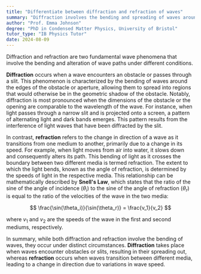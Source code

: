 ```yaml
---
title: "Differentiate between diffraction and refraction of waves"
summary: "Diffraction involves the bending and spreading of waves around obstacles, while refraction is the change in direction of waves passing from one medium to another."
author: "Prof. Emma Johnson"
degree: "PhD in Condensed Matter Physics, University of Bristol"
tutor_type: "IB Physics Tutor"
date: 2024-08-09
---
```


Diffraction and refraction are two fundamental wave phenomena that involve the bending and alteration of wave paths under different conditions.

**Diffraction** occurs when a wave encounters an obstacle or passes through a slit. This phenomenon is characterized by the bending of waves around the edges of the obstacle or aperture, allowing them to spread into regions that would otherwise be in the geometric shadow of the obstacle. Notably, diffraction is most pronounced when the dimensions of the obstacle or the opening are comparable to the wavelength of the wave. For instance, when light passes through a narrow slit and is projected onto a screen, a pattern of alternating light and dark bands emerges. This pattern results from the interference of light waves that have been diffracted by the slit.

In contrast, **refraction** refers to the change in direction of a wave as it transitions from one medium to another, primarily due to a change in its speed. For example, when light moves from air into water, it slows down and consequently alters its path. This bending of light as it crosses the boundary between two different media is termed refraction. The extent to which the light bends, known as the angle of refraction, is determined by the speeds of light in the respective media. This relationship can be mathematically described by **Snell's Law**, which states that the ratio of the sine of the angle of incidence ($\theta_i$) to the sine of the angle of refraction ($\theta_r$) is equal to the ratio of the velocities of the wave in the two media:

$$
\frac{\sin(\theta_i)}{\sin(\theta_r)} = \frac{v_1}{v_2}
$$

where $v_1$ and $v_2$ are the speeds of the wave in the first and second mediums, respectively.

In summary, while both diffraction and refraction involve the bending of waves, they occur under distinct circumstances. **Diffraction** takes place when waves encounter obstacles or slits, resulting in their spreading out, whereas **refraction** occurs when waves transition between different media, leading to a change in direction due to variations in wave speed.
    